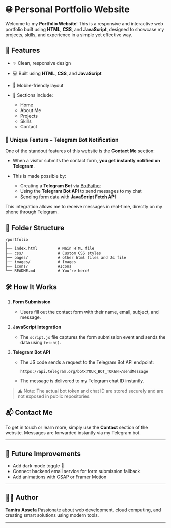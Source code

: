 # 🌐 Personal Portfolio Website

Welcome to my **Portfolio Website**!
This is a responsive and interactive web portfolio built using **HTML**, **CSS**, and **JavaScript**, designed to showcase my projects, skills, and experience in a simple yet effective way.

## 🚀 Features

* ✨ Clean, responsive design
* 💻 Built using **HTML**, **CSS**, and **JavaScript**
* 📱 Mobile-friendly layout
* 📇 Sections include:

  * Home
  * About Me
  * Projects
  * Skills
  * Contact

### 🔔 Unique Feature – Telegram Bot Notification

One of the standout features of this website is the **Contact Me** section:

* When a visitor submits the contact form, **you get instantly notified on Telegram**.
* This is made possible by:

  * Creating a **Telegram Bot** via [BotFather](https://core.telegram.org/bots#botfather)
  * Using the **Telegram Bot API** to send messages to my chat
  * Sending form data with **JavaScript Fetch API**

This integration allows me to receive messages in real-time, directly on my phone through Telegram.

## 📁 Folder Structure

```
/portfolio
│
├── index.html         # Main HTML file
├── css/               # Custom CSS styles
├── pages/             # other html files and Js file 
├── images/            # Images
├── icons/             #Icons         
└── README.md          # You're here!
```

## 🛠️ How It Works

1. **Form Submission**

   * Users fill out the contact form with their name, email, subject, and message.

2. **JavaScript Integration**

   * The `script.js` file captures the form submission event and sends the data using `fetch()`.

3. **Telegram Bot API**

   * The JS code sends a request to the Telegram Bot API endpoint:

     ```
     https://api.telegram.org/bot<YOUR_BOT_TOKEN>/sendMessage
     ```
   * The message is delivered to my Telegram chat ID instantly.

> ⚠️ Note: The actual bot token and chat ID are stored securely and are not exposed in public repositories.

## 📬 Contact Me

To get in touch or learn more, simply use the **Contact** section of the website. Messages are forwarded instantly via my Telegram bot.

---

## 📌 Future Improvements

* Add dark mode toggle 🌙
* Connect backend email service for form submission fallback
* Add animations with GSAP or Framer Motion

---

## 🧑‍💻 Author

**Tamiru Assefa**
Passionate about web development, cloud computing, and creating smart solutions using modern tools.

---

